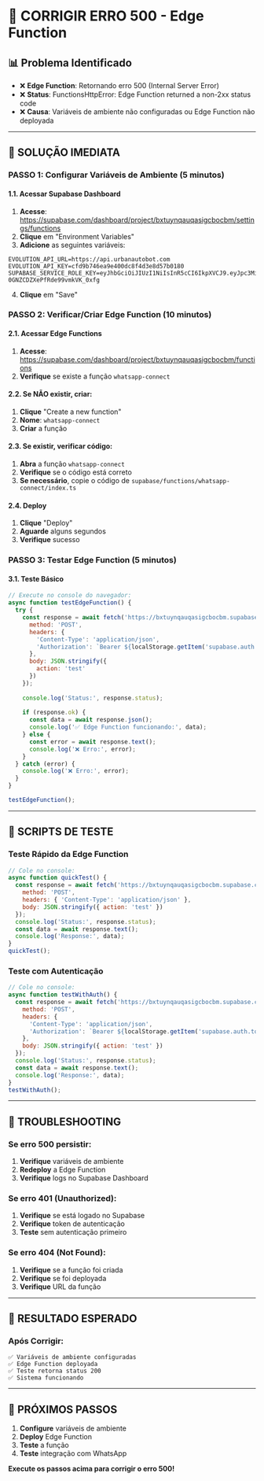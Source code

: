 # 🚨 CORRIGIR ERRO 500 - Edge Function

## 📊 Problema Identificado
- ❌ **Edge Function**: Retornando erro 500 (Internal Server Error)
- ❌ **Status**: FunctionsHttpError: Edge Function returned a non-2xx status code
- ❌ **Causa**: Variáveis de ambiente não configuradas ou Edge Function não deployada

---

## 🔧 SOLUÇÃO IMEDIATA

### **PASSO 1: Configurar Variáveis de Ambiente (5 minutos)**

#### **1.1. Acessar Supabase Dashboard**
1. **Acesse**: https://supabase.com/dashboard/project/bxtuynqauqasigcbocbm/settings/functions
2. **Clique** em "Environment Variables"
3. **Adicione** as seguintes variáveis:

```
EVOLUTION_API_URL=https://api.urbanautobot.com
EVOLUTION_API_KEY=cfd9b746ea9e400dc8f4d3e8d57b0180
SUPABASE_SERVICE_ROLE_KEY=eyJhbGciOiJIUzI1NiIsInR5cCI6IkpXVCJ9.eyJpc3MiOiJzdXBhYmFzZSIsInJlZiI6ImJ4dHV5bnFhdXFhc2lnY2JvY2JtIiwicm9sZSI6InNlcnZpY2Vfcm9sZSIsImlhdCI6MTc1OTcxNTY0OSwiZXhwIjoyMDc1MjkxNjQ5fQ.uO21tOTVuHIoP05Z-0GNZCDZXePfRde99vmkVK_0xfg
```

4. **Clique** em "Save"

### **PASSO 2: Verificar/Criar Edge Function (10 minutos)**

#### **2.1. Acessar Edge Functions**
1. **Acesse**: https://supabase.com/dashboard/project/bxtuynqauqasigcbocbm/functions
2. **Verifique** se existe a função `whatsapp-connect`

#### **2.2. Se NÃO existir, criar:**
1. **Clique** "Create a new function"
2. **Nome**: `whatsapp-connect`
3. **Criar** a função

#### **2.3. Se existir, verificar código:**
1. **Abra** a função `whatsapp-connect`
2. **Verifique** se o código está correto
3. **Se necessário**, copie o código de `supabase/functions/whatsapp-connect/index.ts`

#### **2.4. Deploy**
1. **Clique** "Deploy"
2. **Aguarde** alguns segundos
3. **Verifique** sucesso

### **PASSO 3: Testar Edge Function (5 minutos)**

#### **3.1. Teste Básico**
```javascript
// Execute no console do navegador:
async function testEdgeFunction() {
  try {
    const response = await fetch('https://bxtuynqauqasigcbocbm.supabase.co/functions/v1/whatsapp-connect', {
      method: 'POST',
      headers: {
        'Content-Type': 'application/json',
        'Authorization': `Bearer ${localStorage.getItem('supabase.auth.token') || 'test-token'}`
      },
      body: JSON.stringify({
        action: 'test'
      })
    });
    
    console.log('Status:', response.status);
    
    if (response.ok) {
      const data = await response.json();
      console.log('✅ Edge Function funcionando:', data);
    } else {
      const error = await response.text();
      console.log('❌ Erro:', error);
    }
  } catch (error) {
    console.log('❌ Erro:', error);
  }
}

testEdgeFunction();
```

---

## 🧪 SCRIPTS DE TESTE

### **Teste Rápido da Edge Function**
```javascript
// Cole no console:
async function quickTest() {
  const response = await fetch('https://bxtuynqauqasigcbocbm.supabase.co/functions/v1/whatsapp-connect', {
    method: 'POST',
    headers: { 'Content-Type': 'application/json' },
    body: JSON.stringify({ action: 'test' })
  });
  console.log('Status:', response.status);
  const data = await response.text();
  console.log('Response:', data);
}
quickTest();
```

### **Teste com Autenticação**
```javascript
// Cole no console:
async function testWithAuth() {
  const response = await fetch('https://bxtuynqauqasigcbocbm.supabase.co/functions/v1/whatsapp-connect', {
    method: 'POST',
    headers: {
      'Content-Type': 'application/json',
      'Authorization': `Bearer ${localStorage.getItem('supabase.auth.token') || 'test-token'}`
    },
    body: JSON.stringify({ action: 'test' })
  });
  console.log('Status:', response.status);
  const data = await response.text();
  console.log('Response:', data);
}
testWithAuth();
```

---

## 🔧 TROUBLESHOOTING

### **Se erro 500 persistir:**
1. **Verifique** variáveis de ambiente
2. **Redeploy** a Edge Function
3. **Verifique** logs no Supabase Dashboard

### **Se erro 401 (Unauthorized):**
1. **Verifique** se está logado no Supabase
2. **Verifique** token de autenticação
3. **Teste** sem autenticação primeiro

### **Se erro 404 (Not Found):**
1. **Verifique** se a função foi criada
2. **Verifique** se foi deployada
3. **Verifique** URL da função

---

## 🎯 RESULTADO ESPERADO

### **Após Corrigir:**
```
✅ Variáveis de ambiente configuradas
✅ Edge Function deployada
✅ Teste retorna status 200
✅ Sistema funcionando
```

---

## 🚀 PRÓXIMOS PASSOS

1. **Configure** variáveis de ambiente
2. **Deploy** Edge Function
3. **Teste** a função
4. **Teste** integração com WhatsApp

**Execute os passos acima para corrigir o erro 500!**

